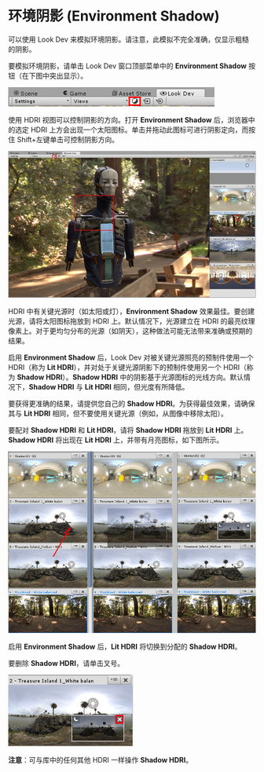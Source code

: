 # 环境阴影 (Environment Shadow)

可以使用 Look Dev 来模拟环境阴影。请注意，此模拟不完全准确，仅显示粗糙的阴影。

要模拟环境阴影，请单击 Look Dev 窗口顶部菜单中的 __Environment Shadow__ 按钮（在下图中突出显示）。

![Look Dev 窗口顶部菜单中已突出显示 __Environment Shadow__ 按钮](../uploads/Main/LookDevEnvironmentShadow-Button-0.png)

使用 HDRI 视图可以控制阴影的方向。打开 __Environment Shadow__ 后，浏览器中的选定 HDRI 上方会出现一个太阳图标。单击并拖动此图标可进行阴影定向，而按住 Shift+左键单击可控制阴影方向。

![操作太阳图标（此处位于右侧屏幕的中间面板中）来控制阴影方向](../uploads/Main/LookDevEnvironmentShadow-ShadowManipulate-1.png)

 HDRI 中有关键光源时（如太阳或灯），__Environment Shadow__ 效果最佳。要创建光源，请将太阳图标拖放到 HDRI 上。默认情况下，光源建立在 HDRI 的最亮纹理像素上。对于更均匀分布的光源（如阴天），这种做法可能无法带来准确或预期的结果。

启用 __Environment Shadow__ 后，Look Dev 对被关键光源照亮的预制件使用一个 HDRI（称为 __Lit HDRI__），并对处于关键光源阴影下的预制件使用另一个 HDRI（称为 __Shadow HDRI__）。__Shadow HDRI__ 中的阴影基于光源图标的光线方向。默认情况下，__Shadow HDRI__ 与 __Lit HDRI__ 相同，但光度有所降低。

要获得更准确的结果，请提供您自己的 __Shadow HDRI__。为获得最佳效果，请确保其与 __Lit HDRI__ 相同，但不要使用关键光源（例如，从图像中移除太阳）。

要配对 __Shadow HDRI__ 和 __Lit HDRI__，请将 __Shadow HDRI__ 拖放到 __Lit HDRI__ 上。__Shadow HDRI__ 将出现在 __Lit HDRI__ 上，并带有月亮图标，如下图所示。

![配对 __Shadow HDRI__ 和 __Lit HDRI__](../uploads/Main/LookDevEnvironmentShadow-ShadowAndLit-2.jpg)

启用 __Environment Shadow__ 后，__Lit HDRI__ 将切换到分配的 __Shadow HDRI__。

要删除 __Shadow HDRI__，请单击叉号。

![单击叉号可删除 __Shadow HDRI__](../uploads/Main/LookDevEnvironmentShadow-RemoveShadowHDRI-3.png)

 __注意__：可与库中的任何其他 HDRI 一样操作 __Shadow HDRI__。
